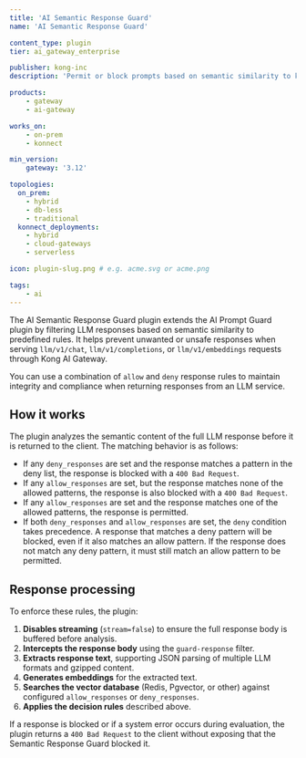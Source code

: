 ```yaml
---
title: 'AI Semantic Response Guard'
name: 'AI Semantic Response Guard'

content_type: plugin
tier: ai_gateway_enterprise

publisher: kong-inc
description: 'Permit or block prompts based on semantic similarity to known LLM responses, preventing misuse of llm/v1/chat or llm/v1/completions requests'

products:
    - gateway
    - ai-gateway

works_on:
    - on-prem
    - konnect

min_version:
    gateway: '3.12'

topologies:
  on_prem:
    - hybrid
    - db-less
    - traditional
  konnect_deployments:
    - hybrid
    - cloud-gateways
    - serverless

icon: plugin-slug.png # e.g. acme.svg or acme.png

tags:
    - ai
---
```


The AI Semantic Response Guard plugin extends the AI Prompt Guard plugin by filtering LLM responses based on semantic similarity to predefined rules. It helps prevent unwanted or unsafe responses when serving `llm/v1/chat`, `llm/v1/completions`, or `llm/v1/embeddings` requests through Kong AI Gateway.

You can use a combination of `allow` and `deny` response rules to maintain integrity and compliance when returning responses from an LLM service.

## How it works

The plugin analyzes the semantic content of the full LLM response before it is returned to the client. The matching behavior is as follows:

* If any `deny_responses` are set and the response matches a pattern in the deny list, the response is blocked with a `400 Bad Request`.
* If any `allow_responses` are set, but the response matches none of the allowed patterns, the response is also blocked with a `400 Bad Request`.
* If any `allow_responses` are set and the response matches one of the allowed patterns, the response is permitted.
* If both `deny_responses` and `allow_responses` are set, the `deny` condition takes precedence. A response that matches a deny pattern will be blocked, even if it also matches an allow pattern. If the response does not match any deny pattern, it must still match an allow pattern to be permitted.

## Response processing

To enforce these rules, the plugin:

1. **Disables streaming** (`stream=false`) to ensure the full response body is buffered before analysis.
2. **Intercepts the response body** using the `guard-response` filter.
3. **Extracts response text**, supporting JSON parsing of multiple LLM formats and gzipped content.
4. **Generates embeddings** for the extracted text.
5. **Searches the vector database** (Redis, Pgvector, or other) against configured `allow_responses` or `deny_responses`.
6. **Applies the decision rules** described above.

If a response is blocked or if a system error occurs during evaluation, the plugin returns a `400 Bad Request` to the client without exposing that the Semantic Response Guard blocked it.

